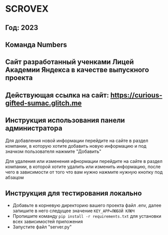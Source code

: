 # SCROVEX
## Год: 2023
## Команда Numbers

## Сайт разработанный ученками Лицей Академии Яндекса в качестве выпускного проекта

## Действующая ссылка на сайт: https://curious-gifted-sumac.glitch.me

## Инструкция использования панели администратора
Для добавления новой информации перейдите на сайте в раздел компании, в которую хотите добавить новую информацию и под значком пользователя нажмите "Добавить"

Для удаления или изменения ифнормации перейдите на сайте в раздел компании, в которой хотите удалить или изменить информацию, после чего в зависимости от того что вам нужно нажмите нужную кнопку под абзацом


## Инструкция для тестирования локально
- Добавьте в корневую директорию вашего проекта файл .env, далее запишите в него следущее значение `KEY_APP=ЛЮБОЙ КЛЮЧ`
- Пропишите команду `pip install -r requirements.txt` для установки всех зависимостей приложения
- Запустите файл "server.py"